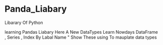 # Panda_Liabary
Libarary Of Python 

learning Pandas Liabary Here A New DataTypes Learn Nowdays DataFrame , Series , Index By Labal Name " Show These using To mauplate data types 

